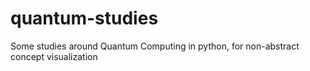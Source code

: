 # quantum-studies
Some studies around Quantum Computing in python, for non-abstract concept visualization
